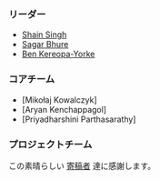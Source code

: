 ### リーダー

- [Shain Singh](mailto:shain.singh@owasp.org)
- [Sagar Bhure](mailto:sagar.bhure@owasp.org)
- [Ben Kereopa-Yorke](mailto:ben.ky@owasp.org)

### コアチーム

- [Mikołaj Kowalczyk]
- [Aryan Kenchappagol]
- [Priyadharshini Parthasarathy]

### プロジェクトチーム

この素晴らしい [寄稿者](https://github.com/OWASP/www-project-machine-learning-security-top-10/blob/master/CONTRIBUTORS.md) 達に感謝します。
